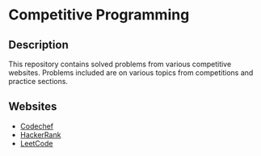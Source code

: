 # Competitive Programming

## Description
This repository contains solved problems from various competitive websites.
Problems included are on various topics from competitions and practice sections.

## Websites
- [Codechef](https://www.codechef.com/)
- [HackerRank](https://www.hackerrank.com/)
- [LeetCode](https://www.leetcode.com/)